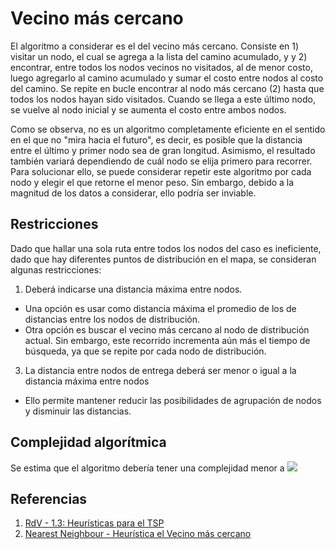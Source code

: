 # Vecino más cercano
El algoritmo a considerar es el del vecino más cercano.
Consiste en 1) visitar un nodo, el cual se agrega a la lista del camino acumulado, y
y 2) encontrar, entre todos los nodos vecinos no visitados, al de menor costo,
luego agregarlo al camino acumulado y sumar el costo entre nodos al costo del camino. 
Se repite en bucle encontrar al nodo más cercano (2) hasta que todos los nodos hayan sido visitados.
Cuando se llega a este último nodo, se vuelve al nodo inicial y se aumenta el costo entre ambos nodos.

Como se observa, no es un algoritmo completamente eficiente en el sentido en el que
no "mira hacia el futuro", es decir, es posible que la distancia entre el último y primer nodo sea de gran longitud.
Asimismo, el resultado también variará dependiendo de cuál nodo se elija primero para recorrer.
Para solucionar ello, se puede considerar repetir este algoritmo por cada nodo y elegir el que retorne el menor peso.
Sin embargo, debido a la magnitud de los datos a considerar, ello podría ser inviable.

## Restricciones
Dado que hallar una sola ruta entre todos los nodos del caso es ineficiente,
dado que hay diferentes puntos de distribución en el mapa,
se consideran algunas restricciones:

1. Deberá indicarse una distancia máxima entre nodos.
  * Una opción es usar como distancia máxima el promedio de los de distancias entre los nodos de distribución.
  * Otra opción es buscar el vecino más cercano al nodo de distribución actual.
 Sin embargo, este recorrido incrementa aún más el tiempo de búsqueda, ya que se repite por cada nodo de distribución.
3. La distancia entre nodos de entrega deberá ser menor o igual a la distancia máxima entre nodos
  * Ello permite mantener reducir las posibilidades de agrupación de nodos y disminuir las distancias.

## Complejidad algorítmica
Se estima que el algoritmo debería tener una complejidad menor a
<img src="https://latex.codecogs.com/svg.latex?1+log(n)/2" /> 

## Referencias
1. [RdV - 1.3: Heurísticas para el TSP](https://youtu.be/EJbV3GUOQHY?t=169)
2. [Nearest Neighbour - Heurística el Vecino más cercano](https://www.youtube.com/watch?v=vKRgagilzT8&t=534s&ab_channel=sergiocorrea) 

